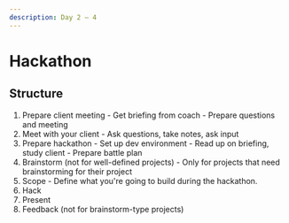 ```yaml
---
description: Day 2 — 4
---
```


# Hackathon

## Structure

1. Prepare client meeting - Get briefing from coach - Prepare questions and meeting
2. Meet with your client - Ask questions, take notes, ask input
3. Prepare hackathon - Set up dev environment - Read up on briefing, study client - Prepare battle plan
4. Brainstorm \(not for well-defined projects\) - Only for projects that need brainstorming for their project
5. Scope - Define what you're going to build during the hackathon.
6. Hack
7. Present
8. Feedback \(not for brainstorm-type projects\)





